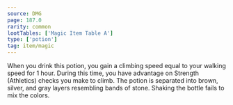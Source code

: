 ```yaml
---
source: DMG
page: 187.0
rarity: common
lootTables: ['Magic Item Table A']
type: ['potion']
tag: item/magic
---
```


When you drink this potion, you gain a climbing speed equal to your walking speed for 1 hour. During this time, you have advantage on Strength (Athletics) checks you make to climb. The potion is separated into brown, silver, and gray layers resembling bands of stone. Shaking the bottle fails to mix the colors.


